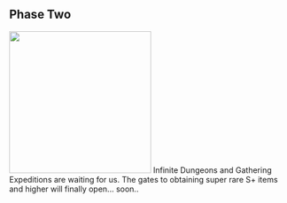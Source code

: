 ## Phase Two
<img src="\assets\images\characters\chibiCharacter.png" width="256" height="256">
Infinite Dungeons and Gathering Expeditions are waiting for us. The gates to obtaining super rare S+ items and higher will finally open... soon..